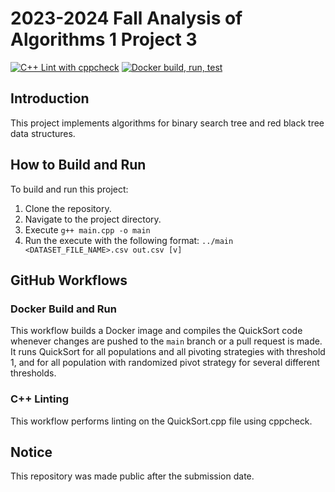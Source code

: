 # 2023-2024 Fall Analysis of Algorithms 1 Project 3

[![C++ Lint with cppcheck](https://github.com/baglayan/blg335e-hw3/actions/workflows/cpp-lint.yml/badge.svg)](https://github.com/baglayan/blg335e-hw3/actions/workflows/cpp-lint.yml)
[![Docker build, run, test](https://github.com/baglayan/blg335e-hw3/actions/workflows/docker-image.yml/badge.svg)](https://github.com/baglayan/blg335e-hw3/actions/workflows/docker-image.yml)

## Introduction

This project implements algorithms for binary search tree and red black tree data structures.

## How to Build and Run

To build and run this project:
1. Clone the repository.
2. Navigate to the project directory.
3. Execute `g++ main.cpp -o main`
4. Run the execute with the following format: `../main <DATASET_FILE_NAME>.csv out.csv [v]`

## GitHub Workflows

### Docker Build and Run

This workflow builds a Docker image and compiles the QuickSort code whenever changes are pushed to the `main` branch or a pull request is made. It runs QuickSort for all populations and all pivoting strategies with threshold 1, and for all population with randomized pivot strategy for several different thresholds.

### C++ Linting

This workflow performs linting on the QuickSort.cpp file using cppcheck.

## Notice

This repository was made public after the submission date.